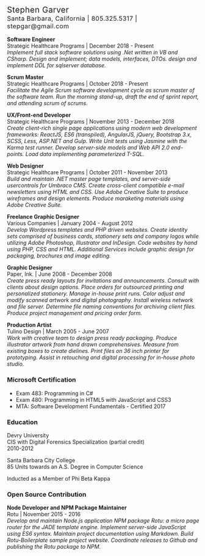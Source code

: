 <h2 style="font-weight: normal; letter-spacing: .5px; margin: 0;">Stephen Garver</h2>
<h3 style="font-weight: normal; letter-spacing: .5px; margin-top: 0;">Santa Barbara, California | 805.325.5317 | stepgar@gmail.com</h3>

**Software Engineer**  
Strategic Healthcare Programs | December 2018 - Present  
_Implement full stack software solutions using .Net written in VB and CSharp. Design and implement; data models, interfaces, DTOs. design and implement DDL for sqlserver database._

**Scrum Master**  
Strategic Healthcare Programs | October 2018 - Present  
_Facilitate the Agile Scrum software development cycle as scrum master of the software team. Run the morning stand-up, draft the end of sprint report, and attending scrum of scrums._

**UX/Front-end Developer**  
Strategic Healthcare Programs | November 2013 - December 2018  
_Create client-rich single page applications using modern web development frameworks: ReactJS, ES6 (transpiled), AngularJS, jQuery, Bootstrap 3.x, SCSS, Less, ASP.NET and Gulp. Write Unit tests using Jasmine with the Karma test runner. Develop server-side models and Web API 2.0 end-points. Load data implementing parameterized T-SQL._

**Web Designer**  
Strategic Healthcare Programs | October 2011 - November 2013  
_Build and maintain .NET master page templates, and server-side usercontrols for Umbraco CMS. Create cross-client compatible e-mail newsletters using HTML and CSS. Use Adobe Creative Suite to produce wireframes and design elements. Produce maraketing materials using Adobe Creative Suite._

**Freelance Graphic Designer**  
Various Companies | January 2004 - August 2012  
_Develop Wordpress templates and PHP driven websites. Create identity sets comprised of business cards, stationery sets and company logos while utilizing Adobe Photoshop, Illustrator and InDesign. Code websites by hand using PHP, CSS and HTML. Additional Services include graphic design for packaging, brochures and image editing._

**Graphic Designer**  
Paper, Ink. | June 2008 - December 2008  
_Create press ready layouts for invitations and announcements. Consult with clients about design options. Place orders for outsourced printing and personalized stationery. Manage in-house print runs. Color adjust and modify scanned artwork and digital photography. Install wireless network and file server. Determine file naming conventions for archiving client files. Produce project management and pricing order form._

**Production Artist**  
Tulino Design | March 2005 - June 2007  
_Work with creative team to design press ready packaging. Produce illustrator artwork from hand drawn comprehensives. Measure from existing boxes to create dielines. Print files on 36 inch printer for prototyping. Assist in retouching and digital processing for in-house photo studio._

### Microsoft Certification
- Exam 483: Programming in C# 
- Exam 480: Programming in HTML5 with JavaScript and CSS3
- MTA: Software Development Fundamentals - Certified 2017 

### Education
Devry University  
CIS with Digital Forensics Specialization (partial credit)  
2010-2012  

Santa Barbara City College  
85 Units towards an A.S. Degree in Computer Science  

Inducted as a Member of Phi Beta Kappa

### Open Source Contribution 
**Node Developer and NPM Package Maintainer**  
Rotu | November 2015 - 2016  
_Develop and maintain Node.js application NPM package Rotu: a micro page router for the JADE template engine. Implement server-side JavaScript using ES6 syntax. Maintain project documentation using Markdown. Build Rotu-Boilerplate sample project website. Coordinate releases to Github and publishing the Rotu package to NPM._
